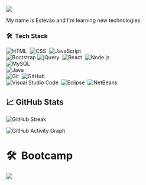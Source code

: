 ![](https://visitor-badge.glitch.me/badge?page_id=Estevaoluiss)

My name is Estevão and I'm learning new technologies

### 🛠 &nbsp;Tech Stack

![HTML](https://img.shields.io/badge/-HTML-05122A?style=flat&logo=HTML5)&nbsp;
![CSS](https://img.shields.io/badge/-CSS-05122A?style=flat&logo=CSS3&logoColor=1572B6)&nbsp;
![JavaScript](https://img.shields.io/badge/-JavaScript-05122A?style=flat&logo=javascript)&nbsp;
<br />
![Bootstrap](https://img.shields.io/badge/-Bootstrap-05122A?style=flat&logo=bootstrap&logoColor=563D7C)
![jQuery](https://img.shields.io/badge/-jQuery-05122A?style=flat&logo=jQuery)&nbsp;
![React](https://img.shields.io/badge/-React-05122A?style=flat&logo=react)&nbsp;
![Node.js](https://img.shields.io/badge/-Node.js-05122A?style=flat&logo=node.js)&nbsp;
<br />
![MySQL](https://img.shields.io/badge/-MySQL-05122A?style=flat&logo=MySQL)&nbsp;
<br />
![Java](https://img.shields.io/badge/-Java-05122A?style=flat&logo=Java&logoColor=FFA518)&nbsp;
<br />
![Git](https://img.shields.io/badge/-Git-05122A?style=flat&logo=git)&nbsp;
![GitHub](https://img.shields.io/badge/-GitHub-05122A?style=flat&logo=github)&nbsp;
<br />
![Visual Studio Code](https://img.shields.io/badge/-Visual%20Studio%20Code-05122A?style=flat&logo=visual-studio-code&logoColor=007ACC)&nbsp;
![Eclipse](https://img.shields.io/badge/-Eclipse-05122A?style=flat&logo=eclipse-ide&logoColor=2C2255)&nbsp;
![NetBeans](https://img.shields.io/badge/-NetBeans-05122A?style=flat&logo=NetBeans-ide&logoColor=2C2255)

## &#x1f4c8; GitHub Stats

![GitHub Streak](https://github-readme-streak-stats.herokuapp.com?user=Estevaoluiss&theme=elegant&date_format=j%20M%5B%20Y%5D)

![GitHub Activity Graph](https://activity-graph.herokuapp.com/graph?username=Estevaoluiss&bg_color=000000&color=6495ED&line=FFDEAD&point=FF8C00&area=true&hide_border=true)  

# 🛠 &nbsp;Bootcamp

<img src="https://hermes.digitalinnovation.one/tracks/c157ff82-82fa-4ede-a5e0-56d1b41c385e.png">